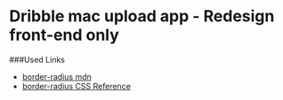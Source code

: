 # Dribble mac upload app - Redesign front-end only

###Used Links
- [border-radius mdn](https://developer.mozilla.org/en-US/docs/Web/CSS/border-radius#Summary)
- [border-radius CSS Reference](http://tympanus.net/codrops/css_reference/border-radius/)
